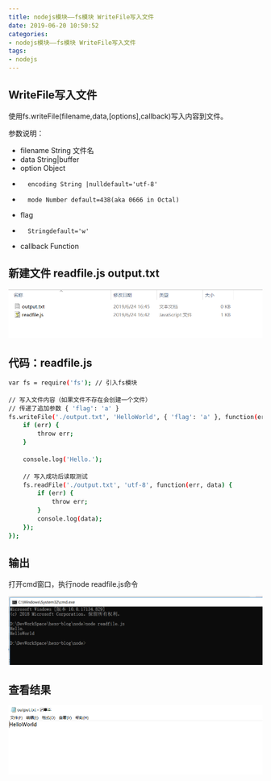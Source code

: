 ```yaml
---
title: nodejs模块——fs模块 WriteFile写入文件
date: 2019-06-20 10:50:52
categories: 
- nodejs模块——fs模块 WriteFile写入文件
tags: 
- nodejs
---
```


## WriteFile写入文件
使用fs.writeFile(filename,data,[options],callback)写入内容到文件。

<!-- more -->

参数说明：

*   filename String 文件名
*   data String|buffer
*   option Object
*       encoding String |nulldefault='utf-8'
*       mode Number default=438(aka 0666 in Octal)
*   flag 
*       Stringdefault='w'
*   callback Function

## 新建文件  readfile.js  output.txt
![](/img/nodejs-writefile1.png)



## 代码：readfile.js
``` bash
var fs = require('fs'); // 引入fs模块
 
// 写入文件内容（如果文件不存在会创建一个文件）
// 传递了追加参数 { 'flag': 'a' }
fs.writeFile('./output.txt', 'HelloWorld', { 'flag': 'a' }, function(err) {
    if (err) {
        throw err;
    }
 
    console.log('Hello.');
 
    // 写入成功后读取测试
    fs.readFile('./output.txt', 'utf-8', function(err, data) {
        if (err) {
            throw err;
        }
        console.log(data);
    });
});
```
## 输出 
打开cmd窗口，执行node readfile.js命令  

![](/img/nodejs-writefile2.png)

## 查看结果

![](/img/nodejs-writefile3.png)


